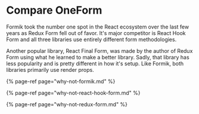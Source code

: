 # Compare OneForm

Formik took the number one spot in the React ecosystem over the last few years as Redux Form fell out of favor. It's major competitor is React Hook Form and all three libraries use entirely different form methodologies.  
  
Another popular library, React Final Form, was made by the author of Redux Form using what he learned to make a better library. Sadly, that library has less popularity and is pretty different in how it's setup. Like Formik, both libraries primarily use render props.

{% page-ref page="why-not-formik.md" %}

{% page-ref page="why-not-react-hook-form.md" %}

{% page-ref page="why-not-redux-form.md" %}



